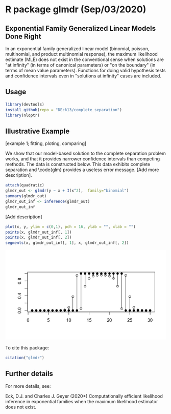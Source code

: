 # R package glmdr (Sep/03/2020)

## Exponential Family Generalized Linear Models Done Right

In an exponential family generalized linear model (binomial, poisson, multinomial, and product multinomial response), the maximum likelihood estimate (MLE) does not exist in the conventional sense when solutions are "at infinity" (in terms of canonical parameters) or "on the boundary" (in terms of mean value parameters).
Functions for doing valid hypothesis tests and confidence intervals even in "solutions at infinity" cases are included.
    
## Usage 

```r
library(devtools)
install_github(repo = "DEck13/complete_separation")
library(nloptr)
```

## Illustrative Example 

[example 1; fitting, ploting, comparing]

We show that our model-based solution to the complete separation problem works, and that it provides narrower confidence intervals than competing methods. The data is constructed below. This data exhibits complete separation and \code{glm} provides a useless error message.
[Add more description].

```r
attach(quadratic)
glmdr_out <- glmdr(y ~ x + I(x^2),  family="binomial")
summary(glmdr_out)
glmdr_out_inf <- inference(glmdr_out)
glmdr_out_inf
```


[Add description]
```r
plot(x, y, ylim = c(0,1), pch = 16, ylab = "", xlab = "")
points(x, glmdr_out_inf[, 1])
points(x, glmdr_out_inf[, 2])
segments(x, glmdr_out_inf[, 1], x, glmdr_out_inf[, 2])
```

![Plot of confidence interval from glmdr](glmdr_example_1.png)



To cite this package:
```r
citation("glmdr")
```


## Further details

For more details, see:

  Eck, D.J. and Charles J. Geyer (2020+)
  Computationally efficient likelihood inference in exponential families when the maximum likelihood estimator does not exist.
